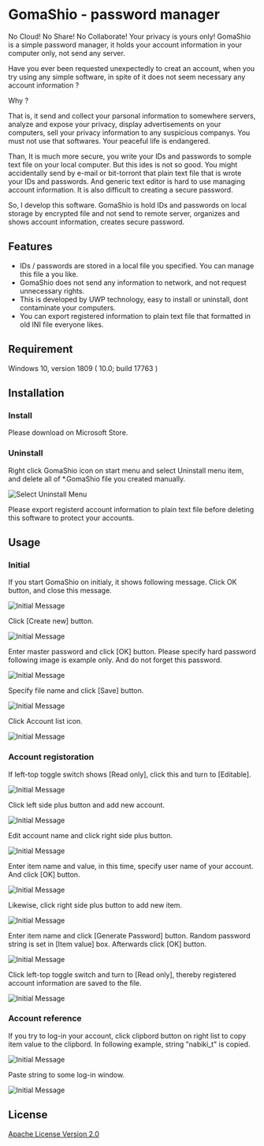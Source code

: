 # GomaShio - password manager

No Cloud! No Share! No Collaborate! Your privacy is yours only! 
GomaShio is a simple password manager, it holds your account information in your computer only, not send any server. 

Have you ever been requested unexpectedly to creat an account, when you try using any simple software, in spite of it does not seem necessary any account information ? 

Why ? 

That is, it send and collect your parsonal information to somewhere servers, analyze and expose your privacy, display advertisements on your computers, sell your privacy information to any suspicious companys.
You must not use that softwares. Your peaceful life is endangered. 

Than, It is much more secure, you write your IDs and passwords to somple text file on your local computer.
But this ides is not so good.
You might accidentally send by e-mail or bit-torront that plain text file that is wrote your IDs and passwords.
And generic text editor is hard to use managing account information.
It is also difficult to creating a secure password. 

So, I develop this software.
GomaShio is hold IDs and passwords on local storage by encrypted file and not send to remote server, organizes and shows account information, creates secure password.

## Features

* IDs / passwords are stored in a local file you specified. You can manage this file a you like.
* GomaShio does not send any information to network, and not request unnecessary rights.
* This is developed by UWP technology, easy to install or uninstall, dont contaminate your computers.
* You can export registered information to plain text file that formatted in old INI file everyone likes.

## Requirement

Windows 10, version 1809 ( 10.0; build 17763 )

## Installation

### Install

Please download on Microsoft Store.

### Uninstall

Right click GomaShio icon on start menu and select Uninstall menu item, and delete all of *.GomaShio file you created manually.

![Select Uninstall Menu](readme_image/Uninstall.png)

Please export registerd account information to plain text file before deleting this software to protect your accounts.

## Usage

### Initial

If you start GomaShio on initialy, it shows following message. Click OK button, and close this message.

![Initial Message](readme_image/Usage_001.png)

Click [Create new] button.

![Initial Message](readme_image/Usage_002.png)

Enter master password and click [OK] button. Please specify hard password following image is example only. And do not forget this password.

![Initial Message](readme_image/Usage_003.png)

Specify file name and click [Save] button.

![Initial Message](readme_image/Usage_004.png)

Click Account list icon.

![Initial Message](readme_image/Usage_005.png)

### Account registoration

If left-top toggle switch shows [Read only], click this and turn to [Editable].

![Initial Message](readme_image/Usage_006.png)

Click left side plus button and add new account.

![Initial Message](readme_image/Usage_007.png)

Edit account name and click right side plus button.

![Initial Message](readme_image/Usage_008.png)

Enter item name and value, in this time, specify user name of your account. And click [OK] button.

![Initial Message](readme_image/Usage_009.png)

Likewise, click right side plus button to add new item.

![Initial Message](readme_image/Usage_010.png)

Enter item name and click [Generate Password] button. Random password string is set in [Item value] box. Afterwards click [OK] button.

![Initial Message](readme_image/Usage_011.png)

Click left-top toggle switch and turn to [Read only], thereby registered account information are saved to the file.

![Initial Message](readme_image/Usage_012.png)

### Account reference

If you try to log-in your account, click clipbord button on right list to copy item value to the clipbord. In following example, string "nabiki_t" is copied.

![Initial Message](readme_image/Usage_013.png)

Paste string to some log-in window.

![Initial Message](readme_image/Usage_014.png)

## License

[Apache License Version 2.0](#LICENSE)

